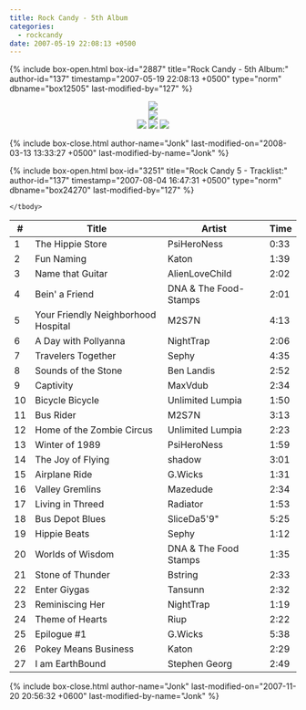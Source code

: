 ```yaml
---
title: Rock Candy - 5th Album
categories:
  - rockcandy
date: 2007-05-19 22:08:13 +0500
---
```

{% include box-open.html box-id="2887" title="Rock Candy - 5th Album:" author-id="137" timestamp="2007-05-19 22:08:13 +0500" type="norm" dbname="box12505" last-modified-by="127" %}
<center><img src="http://jonk.fobby.net/smn/rockcandy/sitesection/banners/rc_banner_album_5.png" /></center>
<center><img src="http://jonk.fobby.net/smn/rockcandy/sitesection/banners/rc_album_separator.png" /></center>
<center><a href="http://jonk.fobby.net/smn/rockcandy/release/rc5.1.zip"><img src="http://jonk.fobby.net/smn/rockcandy/sitesection/banners/rc_album_part1.png" border="0" /></a> <a href="http://jonk.fobby.net/smn/rockcandy/release/rc5.2.zip"><img src="http://jonk.fobby.net/smn/rockcandy/sitesection/banners/rc_album_part2.png" border="0" /></a> <a href="http://jonk.fobby.net/smn/rockcandy/release/rc5.3.zip"><img src="http://jonk.fobby.net/smn/rockcandy/sitesection/banners/rc_album_part3.png" border="0" /></a></center>


{% include box-close.html author-name="Jonk" last-modified-on="2008-03-13 13:33:27 +0500" last-modified-by-name="Jonk" %}

{% include box-open.html box-id="3251" title="Rock Candy 5 - Tracklist:" author-id="137" timestamp="2007-08-04 16:47:31 +0500" type="norm" dbname="box24270" last-modified-by="127" %}
<table class="album" cellspacing="0">
	<thead>
		<tr>
			<th class="track">#</th>
			<th class="tracktitle">Title</th>
			<th class="artist">Artist</th>
			<th class="time">Time</th>
		</tr>
	</thead>
	<tbody>
		<tr>
			<td class="track">1</td>
			<td class="tracktitle">The Hippie Store</td>
			<td class="artist">PsiHeroNess</td>
			<td class="time">0:33</td>
		</tr>
		<tr>
			<td class="track">2</td>
			<td class="tracktitle">Fun Naming</td>
			<td class="artist">Katon</td>
			<td class="time">1:39</td>
		</tr>
		<tr>
			<td class="track">3</td>
			<td class="tracktitle">Name that Guitar</td>
			<td class="artist">AlienLoveChild</td>
			<td class="time">2:02</td>
		</tr>
		<tr>
			<td class="track">4</td>
			<td class="tracktitle">Bein' a Friend</td>
			<td class="artist">DNA & The Food-Stamps</td>
			<td class="time">2:01</td>
		</tr>
		<tr>
			<td class="track">5</td>
			<td class="tracktitle">Your Friendly Neighborhood Hospital</td>
			<td class="artist">M2S7N</td>
			<td class="time">4:13</td>
		</tr>
		<tr>
			<td class="track">6</td>
			<td class="tracktitle">A Day with Pollyanna</td>
			<td class="artist">NightTrap</td>
			<td class="time">2:06</td>
		</tr>
		<tr>
			<td class="track">7</td>
			<td class="tracktitle">Travelers Together</td>
			<td class="artist">Sephy</td>
			<td class="time">4:35</td>
		</tr>
		<tr>
			<td class="track">8</td>
			<td class="tracktitle">Sounds of the Stone</td>
			<td class="artist">Ben Landis</td>
			<td class="time">2:52</td>
		</tr>
		<tr>
			<td class="track">9</td>
			<td class="tracktitle">Captivity</td>
			<td class="artist">MaxVdub</td>
			<td class="time">2:34</td>
		</tr>
		<tr class="division">
			<td class="track">10</td>
			<td class="tracktitle">Bicycle Bicycle</td>
			<td class="artist">Unlimited Lumpia</td>
			<td class="time">1:50</td>
		</tr>
		<tr>
			<td class="track">11</td>
			<td class="tracktitle">Bus Rider</td>
			<td class="artist">M2S7N</td>
			<td class="time">3:13</td>
		</tr>
		<tr>
			<td class="track">12</td>
			<td class="tracktitle">Home of the Zombie Circus</td>
			<td class="artist">Unlimited Lumpia</td>
			<td class="time">2:23</td>
		</tr>
		<tr>
			<td class="track">13</td>
			<td class="tracktitle">Winter of 1989</td>
			<td class="artist">PsiHeroNess</td>
			<td class="time">1:59</td>
		</tr>
		<tr>
			<td class="track">14</td>
			<td class="tracktitle">The Joy of Flying</td>
			<td class="artist">shadow</td>
			<td class="time">3:01</td>
		</tr>
		<tr>
			<td class="track">15</td>
			<td class="tracktitle">Airplane Ride</td>
			<td class="artist">G.Wicks</td>
			<td class="time">1:31</td>
		</tr>
		<tr>
			<td class="track">16</td>
			<td class="tracktitle">Valley Gremlins</td>
			<td class="artist">Mazedude</td>
			<td class="time">2:34</td>
		</tr>
		<tr>
			<td class="track">17</td>
			<td class="tracktitle">Living in Threed</td>
			<td class="artist">Radiator</td>
			<td class="time">1:53</td>
		</tr>
		<tr>
			<td class="track">18</td>
			<td class="tracktitle">Bus Depot Blues</td>
			<td class="artist">SliceDa5'9"</td>
			<td class="time">5:25</td>
		</tr>
		<tr class="division">
			<td class="track">19</td>
			<td class="tracktitle">Hippie Beats</td>
			<td class="artist">Sephy</td>
			<td class="time">1:12</td>
		</tr>
		<tr>
			<td class="track">20</td>
			<td class="tracktitle">Worlds of Wisdom</td>
			<td class="artist">DNA & The Food Stamps</td>
			<td class="time">1:35</td>
		</tr>
		<tr>
			<td class="track">21</td>
			<td class="tracktitle">Stone of Thunder</td>
			<td class="artist">Bstring</td>
			<td class="time">2:33</td>
		</tr>
		<tr>
			<td class="track">22</td>
			<td class="tracktitle">Enter Giygas</td>
			<td class="artist">Tansunn</td>
			<td class="time">2:32</td>
		</tr>
		<tr>
			<td class="track">23</td>
			<td class="tracktitle">Reminiscing Her</td>
			<td class="artist">NightTrap</td>
			<td class="time">1:19</td>
		</tr>
		<tr>
			<td class="track">24</td>
			<td class="tracktitle">Theme of Hearts</td>
			<td class="artist">Riup</td>
			<td class="time">2:22</td>
		</tr>
		<tr>
			<td class="track">25</td>
			<td class="tracktitle">Epilogue #1</td>
			<td class="artist">G.Wicks</td>
			<td class="time">5:38</td>
		</tr>
		<tr>
			<td class="track">26</td>
			<td class="tracktitle">Pokey Means Business</td>
			<td class="artist">Katon</td>
			<td class="time">2:29</td>
		</tr>
		<tr>
			<td class="track">27</td>
			<td class="tracktitle">I am EarthBound</td>
			<td class="artist">Stephen Georg</td>
			<td class="time">2:49</td>
		</tr>
		
	</tbody>
</table>
{% include box-close.html author-name="Jonk" last-modified-on="2007-11-20 20:56:32 +0600" last-modified-by-name="Jonk" %}
